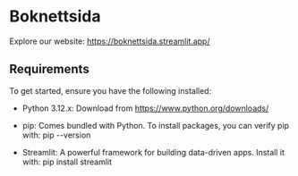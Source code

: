 # Boknettsida

Explore our website: https://boknettsida.streamlit.app/

## Requirements

To get started, ensure you have the following installed:

- Python 3.12.x: Download from https://www.python.org/downloads/
- pip: Comes bundled with Python. To install packages, you can verify pip with:
  pip --version

- Streamlit: A powerful framework for building data-driven apps. Install it with:
  pip install streamlit
